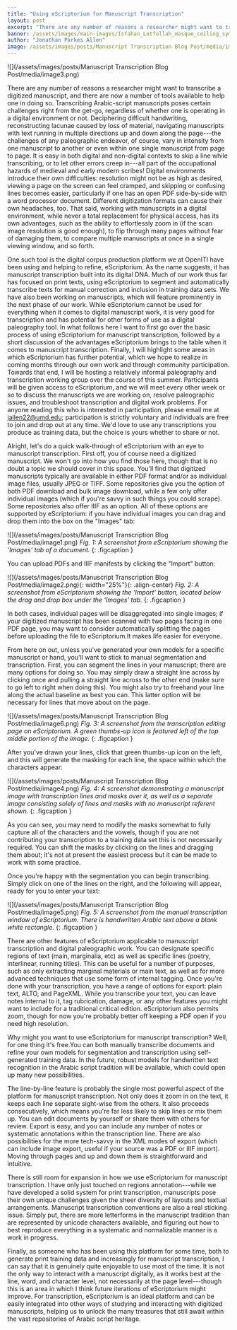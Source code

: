 ```yaml
---
title: "Using eScriptorium for Manuscript Transcription"
layout: post
excerpt: "There are any number of reasons a researcher might want to transcribe a digitized manuscript, and there are now a number of tools available to help one in doing so. Transcribing Arabic-script manuscripts poses certain challenges right from the get-go, regardless of whether one is operating in a digital environment or not. Deciphering difficult handwriting, reconstructing lacunae caused by loss of material, navigating manuscripts with text running..."
banner: /assets/images/main-images/Isfahan_Lotfollah_mosque_ceiling_symmetric_narrow_border.png
author: "Jonathan Parkes Allen"
image: /assets/images/posts/Manuscript Transcription Blog Post/media/image1.png
---
```

![](/assets/images/posts/Manuscript Transcription Blog Post/media/image3.png)



There are any number of reasons a researcher might want to transcribe a digitized manuscript, and there are now a number of tools available to help one in doing so. Transcribing Arabic-script manuscripts poses certain challenges right from the get-go, regardless of whether one is operating in a digital environment or not. Deciphering difficult handwriting, reconstructing lacunae caused by loss of material, navigating manuscripts with text running in multiple directions up and down along the page---the challenges of any paleographic endeavor, of course, vary in intensity from one manuscript to another or even within one single manuscript from page to page. It is easy in both digital and non-digital contexts to skip a line while transcribing, or to let other errors creep in---all part of the occupational hazards of medieval and early modern scribes! Digital environments introduce their own difficulties: resolution might not be as high as desired, viewing a page on the screen can feel cramped, and skipping or confusing lines becomes easier, particularly if one has an open PDF side-by-side with a word processor document. Different digitization formats can cause their own headaches, too. That said, working with manuscripts in a digital environment, while never a total replacement for physical access, has its own advantages, such as the ability to effortlessly zoom in (if the scan image resolution is good enough), to flip through many pages without fear of damaging them, to compare multiple manuscripts at once in a single viewing window, and so forth.



One such tool is the digital corpus production platform we at OpenITI have been using and helping to refine, eScriptorium. As the name suggests, it has manuscript transcription built into its digital DNA. Much of our work thus far has focused on print texts, using eScriptorium to segment and automatically transcribe texts for manual correction and inclusion in training data sets. We have also been working on manuscripts, which will feature prominently in the next phase of our work. While eScriptorium cannot be used for everything when it comes to digital manuscript work, it is very good for transcription and has potential for other forms of use as a digital paleography tool. In what follows here I want to first go over the basic process of using eScriptorium for manuscript transcription, followed by a short discussion of the advantages eScriptorium brings to the table when it comes to manuscript transcription. Finally, I will highlight some areas in which eScriptorium has further potential, which we hope to realize in coming months through our own work and through community participation. Towards that end, I will be hosting a relatively informal paleography and transcription working group over the course of this summer. Participants will be given access to eScriptorium, and we will meet every other week or so to discuss the manuscripts we are working on, resolve paleographic issues, and troubleshoot transcription and digital work problems. For anyone reading this who is interested in participation, please email me at jallen22@umd.edu; participation is strictly voluntary and individuals are free to join and drop out at any time. We'd love to use any transcriptions you produce as training data, but the choice is yours whether to share or not.



Alright, let's do a quick walk-through of eScriptorium with an eye to manuscript transcription. First off, you of course need a digitized manuscript. We won't go into how you find those here, though that is no doubt a topic we should cover in this space. You'll find that digitized manuscripts typically are available in either PDF format and/or as individual image files, usually JPEG or TIFF. Some repositories give you the option of both PDF download and bulk image download, while a few only offer individual images (which if you're savvy in such things you could scrape). Some repositories also offer IIIF as an option. All of these options are supported by eScriptorium: if you have individual images you can drag and drop them into the box on the "Images" tab:



![](/assets/images/posts/Manuscript Transcription Blog Post/media/image1.png)
*Fig. 1: A screenshot from eScriptorium showing the 'Images' tab of a document.*
{: .figcaption }



You can upload PDFs and IIIF manifests by clicking the "Import" button:



![](/assets/images/posts/Manuscript Transcription Blog Post/media/image2.png){: width="25%"}{: .align-center}
*Fig. 2: A screenshot from eScriptorium showing the 'Import' button, located below the drag and drop box under the 'Images' tab.*
{: .figcaption }



In both cases, individual pages will be disaggregated into single images; if your digitized manuscript has been scanned with two pages facing in one PDF page, you may want to consider automatically splitting the pages before uploading the file to eScriptorium.It makes life easier for everyone.



From here on out, unless you've generated your own models for a specific manuscript or hand, you'll want to stick to manual segmentation and transcription. First, you can segment the lines in your manuscript; there are many options for doing so. You may simply draw a straight line across by clicking once and pulling a straight line across to the other end (make sure to go left to right when doing this). You might also try to freehand your line along the actual baseline as best you can. This latter option will be necessary for lines that move about on the page.



![](/assets/images/posts/Manuscript Transcription Blog Post/media/image6.png)
*Fig. 3: A screenshot from the transcription editing page on eScriptorium. A green thumbs-up icon is featured left of the top middle portion of the image.*
{: .figcaption }


After you've drawn your lines, click that green thumbs-up icon on the left, and this will generate the masking for each line, the space within which the characters appear:



![](/assets/images/posts/Manuscript Transcription Blog Post/media/image4.png)
*Fig. 4: A screenshot demonstrating a manuscript image with transcription lines and masks over it, as well as a separate image consisting solely of lines and masks with no manuscript referent shown.*
{: .figcaption }


As you can see, you may need to modify the masks somewhat to fully capture all of the characters and the vowels, though if you are not contributing your transcription to a training data set this is not necessarily required. You can shift the masks by clicking on the lines and dragging them about; it's not at present the easiest process but it can be made to work with some practice.



Once you're happy with the segmentation you can begin transcribing. Simply click on one of the lines on the right, and the following will appear, ready for you to enter your text:



![](/assets/images/posts/Manuscript Transcription Blog Post/media/image5.png)
*Fig. 5: A screenshot from the manual transcription window of eScriptorium. There is handwritten Arabic text above a blank white rectangle.*
{: .figcaption }



There are other features of eScriptorium applicable to manuscript transcription and digital paleographic work. You can designate specific regions of text (main, marginalia, etc) as well as specific lines (poetry, interlinear, running titles). This can be useful for a number of purposes, such as only extracting marginal materials or main text, as well as for more advanced techniques that use some form of internal tagging. Once you're done with your transcription, you have a range of options for export: plain text, ALTO, and PageXML. While you transcribe your text, you can leave notes internal to it, tag rubrication, damage, or any other features you might want to include for a traditional critical edition. eScriptorium also permits zoom, though for now you're probably better off keeping a PDF open if you need high resolution.



Why might you want to use eScriptorium for manuscript transcription? Well, for one thing it's free.You can both manually transcribe documents and refine your own models for segmentation and transcription using self-generated training data. In the future, robust models for handwritten text recognition in the Arabic script tradition will be available, which could open up many new possibilities.



The line-by-line feature is probably the single most powerful aspect of the platform for manuscript transcription. Not only does it zoom in on the text, it keeps each line separate sight-wise from the others. It also proceeds consecutively, which means you're far less likely to skip lines or mix them up. You can edit documents by yourself or share them with others for review. Export is easy, and you can include any number of notes or systematic annotations within the transcription line. There are also possibilities for the more tech-savvy in the XML modes of export (which can include image export, useful if your source was a PDF or IIIF import). Moving through pages and up and down them is straightforward and intuitive.



There is still room for expansion in how we use eScriptorium for manuscript transcription. I have only just touched on regions annotation---while we have developed a solid system for print transcription, manuscripts pose their own unique challenges given the sheer diversity of layouts and textual arrangements. Manuscript transcription conventions are also a real sticking issue. Simply put, there are more letterforms in the manuscript tradition than are represented by unicode characters available, and figuring out how to best reproduce everything in a systematic and normalizable manner is a work in progress.



Finally, as someone who has been using this platform for some time, both to generate print training data and increasingly for manuscript transcription, I can say that it is genuinely quite enjoyable to use most of the time. It is not the only way to interact with a manuscript digitally, as it works best at the line, word, and character level, not necessarily at the page level---though this is an area in which I think future iterations of eScriptorium might improve. For transcription, eScriptorium is an ideal platform and can be easily integrated into other ways of studying and interacting with digitized manuscripts, helping us to unlock the many treasures that still await within the vast repositories of Arabic script heritage.

